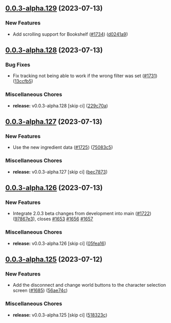 ## [0.0.3-alpha.129](https://github.com/Wynntils/Artemis/compare/v0.0.3-alpha.128...v0.0.3-alpha.129) (2023-07-13)


### New Features

* Add scrolling support for Bookshelf ([#1734](https://github.com/Wynntils/Artemis/issues/1734)) ([d0241a9](https://github.com/Wynntils/Artemis/commit/d0241a93339f0d2007d653dd0e2cad79c210c407))

## [0.0.3-alpha.128](https://github.com/Wynntils/Artemis/compare/v0.0.3-alpha.127...v0.0.3-alpha.128) (2023-07-13)


### Bug Fixes

* Fix tracking not being able to work if the wrong filter was set ([#1731](https://github.com/Wynntils/Artemis/issues/1731)) ([13ccfb5](https://github.com/Wynntils/Artemis/commit/13ccfb5252d57a2e3878fb00eacf46d6bbc604d8))


### Miscellaneous Chores

* **release:** v0.0.3-alpha.128 [skip ci] ([229c70a](https://github.com/Wynntils/Artemis/commit/229c70ae5bcc70ae63097a3a5b7225ed1eee971d))

## [0.0.3-alpha.127](https://github.com/Wynntils/Artemis/compare/v0.0.3-alpha.126...v0.0.3-alpha.127) (2023-07-13)


### New Features

* Use the new ingredient data ([#1725](https://github.com/Wynntils/Artemis/issues/1725)) ([75083c5](https://github.com/Wynntils/Artemis/commit/75083c547ceafc573b7d0052328107fe1030b5d7))


### Miscellaneous Chores

* **release:** v0.0.3-alpha.127 [skip ci] ([bec7873](https://github.com/Wynntils/Artemis/commit/bec7873cc06605dd5bc38170cfa75b86b16237c8))

## [0.0.3-alpha.126](https://github.com/Wynntils/Artemis/compare/v0.0.3-alpha.125...v0.0.3-alpha.126) (2023-07-13)


### New Features

* Integrate 2.0.3 beta changes from development into main ([#1722](https://github.com/Wynntils/Artemis/issues/1722)) ([97867e3](https://github.com/Wynntils/Artemis/commit/97867e3dcb4299441bc864a2368b589498e23f4f)), closes [#1653](https://github.com/Wynntils/Artemis/issues/1653) [#1656](https://github.com/Wynntils/Artemis/issues/1656) [#1657](https://github.com/Wynntils/Artemis/issues/1657)


### Miscellaneous Chores

* **release:** v0.0.3-alpha.126 [skip ci] ([05fea16](https://github.com/Wynntils/Artemis/commit/05fea16bc3dd32677c99378dd5513a90b9e430cb))

## [0.0.3-alpha.125](https://github.com/Wynntils/Artemis/compare/v0.0.3-alpha.124...v0.0.3-alpha.125) (2023-07-12)


### New Features

* Add the disconnect and change world buttons to the character selection screen ([#1685](https://github.com/Wynntils/Artemis/issues/1685)) ([56ae74c](https://github.com/Wynntils/Artemis/commit/56ae74cc2d6bcb5147f430057420acc58475986c))


### Miscellaneous Chores

* **release:** v0.0.3-alpha.125 [skip ci] ([518323c](https://github.com/Wynntils/Artemis/commit/518323c8870128cdb8fcfd98db610fe0750bab2e))

